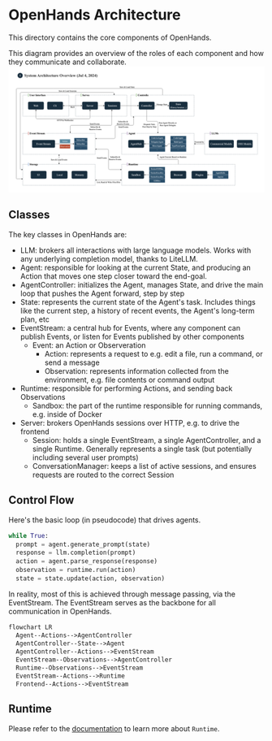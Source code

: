 # OpenHands Architecture

This directory contains the core components of OpenHands.

This diagram provides an overview of the roles of each component and how they communicate and collaborate.
![OpenHands System Architecture Diagram (July 4, 2024)](../docs/static/img/system_architecture_overview.png)

## Classes

The key classes in OpenHands are:

* LLM: brokers all interactions with large language models. Works with any underlying completion model, thanks to LiteLLM.
* Agent: responsible for looking at the current State, and producing an Action that moves one step closer toward the end-goal.
* AgentController: initializes the Agent, manages State, and drive the main loop that pushes the Agent forward, step by step
* State: represents the current state of the Agent's task. Includes things like the current step, a history of recent events, the Agent's long-term plan, etc
* EventStream: a central hub for Events, where any component can publish Events, or listen for Events published by other components
  * Event: an Action or Observeration
      * Action: represents a request to e.g. edit a file, run a command, or send a message
      * Observation: represents information collected from the environment, e.g. file contents or command output
* Runtime: responsible for performing Actions, and sending back Observations
    * Sandbox: the part of the runtime responsible for running commands, e.g. inside of Docker
* Server: brokers OpenHands sessions over HTTP, e.g. to drive the frontend
    * Session: holds a single EventStream, a single AgentController, and a single Runtime. Generally represents a single task (but potentially including several user prompts)
    * ConversationManager: keeps a list of active sessions, and ensures requests are routed to the correct Session

## Control Flow

Here's the basic loop (in pseudocode) that drives agents.

```python
while True:
  prompt = agent.generate_prompt(state)
  response = llm.completion(prompt)
  action = agent.parse_response(response)
  observation = runtime.run(action)
  state = state.update(action, observation)
```

In reality, most of this is achieved through message passing, via the EventStream.
The EventStream serves as the backbone for all communication in OpenHands.

```mermaid
flowchart LR
  Agent--Actions-->AgentController
  AgentController--State-->Agent
  AgentController--Actions-->EventStream
  EventStream--Observations-->AgentController
  Runtime--Observations-->EventStream
  EventStream--Actions-->Runtime
  Frontend--Actions-->EventStream
```

## Runtime

Please refer to the [documentation](https://www.sixtyoneeighty.comll-hands.dev/usage/architecture/runtime) to learn more about `Runtime`.
